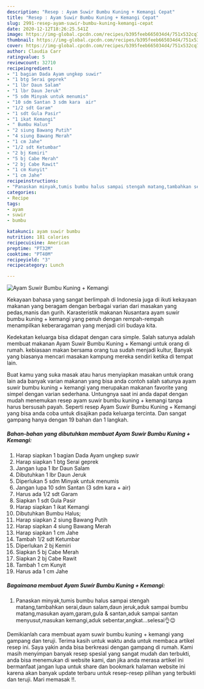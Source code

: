 ```yaml
---
description: "Resep : Ayam Suwir Bumbu Kuning + Kemangi Cepat"
title: "Resep : Ayam Suwir Bumbu Kuning + Kemangi Cepat"
slug: 2991-resep-ayam-suwir-bumbu-kuning-kemangi-cepat
date: 2020-12-12T18:26:25.541Z
image: https://img-global.cpcdn.com/recipes/b395feeb665034d4/751x532cq70/ayam-suwir-bumbu-kuning-kemangi-foto-resep-utama.jpg
thumbnail: https://img-global.cpcdn.com/recipes/b395feeb665034d4/751x532cq70/ayam-suwir-bumbu-kuning-kemangi-foto-resep-utama.jpg
cover: https://img-global.cpcdn.com/recipes/b395feeb665034d4/751x532cq70/ayam-suwir-bumbu-kuning-kemangi-foto-resep-utama.jpg
author: Claudia Carr
ratingvalue: 5
reviewcount: 32710
recipeingredient:
- "1 bagian Dada Ayam ungkep suwir"
- "1 btg Serai geprek"
- "1 lbr Daun Salam"
- "1 lbr Daun Jeruk"
- "5 sdm Minyak untuk menumis"
- "10 sdm Santan 3 sdm kara  air"
- "1/2 sdt Garam"
- "1 sdt Gula Pasir"
- "1 ikat Kemangi"
- " Bumbu Halus"
- "2 siung Bawang Putih"
- "4 siung Bawang Merah"
- "1 cm Jahe"
- "1/2 sdt Ketumbar"
- "2 bj Kemiri"
- "5 bj Cabe Merah"
- "2 bj Cabe Rawit"
- "1 cm Kunyit"
- "1 cm Jahe"
recipeinstructions:
- "Panaskan minyak,tumis bumbu halus sampai stengah matang,tambahkan serai,daun salam,daun jeruk,aduk sampai bumbu matang,masukan ayam,garam,gula &amp; santan,aduk sampai santan menyusut,masukan kemangi,aduk sebentar,angkat...selesai👌😉"
categories:
- Recipe
tags:
- ayam
- suwir
- bumbu

katakunci: ayam suwir bumbu 
nutrition: 181 calories
recipecuisine: American
preptime: "PT32M"
cooktime: "PT40M"
recipeyield: "3"
recipecategory: Lunch

---
```



![Ayam Suwir Bumbu Kuning + Kemangi](https://img-global.cpcdn.com/recipes/b395feeb665034d4/751x532cq70/ayam-suwir-bumbu-kuning-kemangi-foto-resep-utama.jpg)

Kekayaan bahasa yang sangat berlimpah di Indonesia juga di ikuti kekayaan makanan yang beragam dengan berbagai varian dari masakan yang pedas,manis dan gurih. Karasteristik makanan Nusantara ayam suwir bumbu kuning + kemangi yang penuh dengan rempah-rempah menampilkan keberaragaman yang menjadi ciri budaya kita.




Kedekatan keluarga bisa didapat dengan cara simple. Salah satunya adalah membuat makanan Ayam Suwir Bumbu Kuning + Kemangi untuk orang di rumah. kebiasaan makan bersama orang tua sudah menjadi kultur, Banyak yang biasanya mencari masakan kampung mereka sendiri ketika di tempat lain.

Buat kamu yang suka masak atau harus menyiapkan masakan untuk orang lain ada banyak varian makanan yang bisa anda contoh salah satunya ayam suwir bumbu kuning + kemangi yang merupakan makanan favorite yang simpel dengan varian sederhana. Untungnya saat ini anda dapat dengan mudah menemukan resep ayam suwir bumbu kuning + kemangi tanpa harus bersusah payah.
Seperti resep Ayam Suwir Bumbu Kuning + Kemangi yang bisa anda coba untuk disajikan pada keluarga tercinta. Dan sangat gampang hanya dengan 19 bahan dan 1 langkah.


<!--inarticleads1-->

##### Bahan-bahan yang dibutuhkan membuat Ayam Suwir Bumbu Kuning + Kemangi:

1. Harap siapkan 1 bagian Dada Ayam ungkep suwir
1. Harap siapkan 1 btg Serai geprek
1. Jangan lupa 1 lbr Daun Salam
1. Dibutuhkan 1 lbr Daun Jeruk
1. Diperlukan 5 sdm Minyak untuk menumis
1. Jangan lupa 10 sdm Santan (3 sdm kara + air)
1. Harus ada 1/2 sdt Garam
1. Siapkan 1 sdt Gula Pasir
1. Harap siapkan 1 ikat Kemangi
1. Dibutuhkan  Bumbu Halus;
1. Harap siapkan 2 siung Bawang Putih
1. Harap siapkan 4 siung Bawang Merah
1. Harap siapkan 1 cm Jahe
1. Tambah 1/2 sdt Ketumbar
1. Diperlukan 2 bj Kemiri
1. Siapkan 5 bj Cabe Merah
1. Siapkan 2 bj Cabe Rawit
1. Tambah 1 cm Kunyit
1. Harus ada 1 cm Jahe




<!--inarticleads2-->

##### Bagaimana membuat  Ayam Suwir Bumbu Kuning + Kemangi:

1. Panaskan minyak,tumis bumbu halus sampai stengah matang,tambahkan serai,daun salam,daun jeruk,aduk sampai bumbu matang,masukan ayam,garam,gula &amp; santan,aduk sampai santan menyusut,masukan kemangi,aduk sebentar,angkat...selesai👌😉




Demikianlah cara membuat ayam suwir bumbu kuning + kemangi yang gampang dan teruji. Terima kasih untuk waktu anda untuk membaca artikel resep ini. Saya yakin anda bisa berkreasi dengan gampang di rumah. Kami masih menyimpan banyak resep spesial yang sangat mudah dan terbukti, anda bisa menemukan di website kami, dan jika anda merasa artikel ini bermanfaat jangan lupa untuk share dan bookmark halaman website ini karena akan banyak update terbaru untuk resep-resep pilihan yang terbukti dan teruji. Mari memasak !!. 
